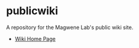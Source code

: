 publicwiki
==========

A repository for the Magwene Lab's public wiki site.

* [Wiki Home Page](https://github.com/magwenelab/publicwiki/wiki)
